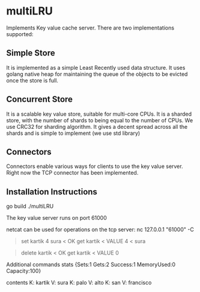 # multiLRU
Implements Key value cache server.
There are two implementations supported:
## Simple Store
It is implemented as a simple Least Recently used data structure. It uses golang native heap for maintaining the queue of the objects to be evicted once the store is full. 

## Concurrent Store
It is a scalable key value store, suitable for multi-core CPUs. It is a sharded store, with the number of shards to being equal to the number of CPUs.
We use CRC32 for sharding algorithm. It gives a decent spread across all the shards and is simple to implement (we use std library)

## Connectors
Connectors enable various ways for clients to use the key value server.
Right now the TCP connector has been implemented. 

## Installation Instructions
go build
./multiLRU 

The key value server runs on port 61000

netcat can be used for operations on the tcp server:
nc 127.0.0.1  "61000" -C
> set kartik 4
> sura
< OK
> get kartik
< VALUE 4
< sura

> delete kartik
< OK
> get kartik
< VALUE 0

Additional commands
stats
{Sets:1 Gets:2 Success:1 MemoryUsed:0 Capacity:100}

contents
K: kartik V: sura
K: palo V: alto
K: san V: francisco



